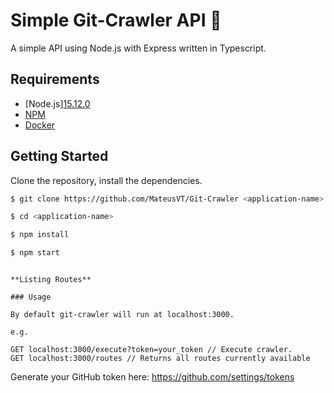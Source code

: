 # Simple Git-Crawler API :gem: 

A simple API using Node.js with Express written in Typescript.

## Requirements

- [Node.js][15.12.0](https://yarnpkg.com/en/docs/install)
- [NPM](https://docs.npmjs.com/getting-started/installing-node)
- [Docker](https://docs.docker.com/install/)

## Getting Started

Clone the repository, install the dependencies.

```bash
$ git clone https://github.com/MateusVT/Git-Crawler <application-name>

$ cd <application-name>

```

```bash
$ npm install

$ npm start 

```


```

**Listing Routes**

### Usage

By default git-crawler will run at localhost:3000.

e.g.

GET localhost:3000/execute?token=your_token // Execute crawler.
GET localhost:3000/routes // Returns all routes currently available
```

Generate your GitHub token here: https://github.com/settings/tokens